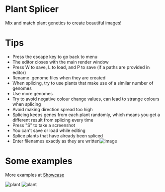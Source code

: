 # Plant Splicer
Mix and match plant genetics to create beautiful images!

# Tips
- Press the escape key to go back to menu
- The editor closes with the main render window
- Press W to save, L to load, and P to save (if a paths are provided in editor)
- Rename .genome files when they are created
- When splicing, try to use plants that make use of a similar number of genomes
- Use more genomes
- Try to avoid negative colour change values, can lead to strange colours when splicing
- Avoid making direction spread too high
- Splicing keeps genes from each plant randomly, which means you get a different result from splicing every time
- Press "S" to take a screenshot
- You can't save or load while editing
- Splice plants that have already been spliced
- Enter filenames exactly as they are written![image](https://github.com/Wurnace/plant_splicer/assets/122387227/2d19391d-eb8d-4c15-a21f-e169a02487fa)


# Some examples
More examples at [Showcase](https://github.com/Wurnace/plant_splicer/tree/Showcase)

![plant](https://github.com/Wurnace/plant_splicer/assets/122387227/5c75d1e8-789b-481d-bafd-8ee127c1e522) ![plant](https://github.com/Wurnace/plant_splicer/assets/122387227/413a2da3-d7f8-4131-999c-ca3af1fb9342)

